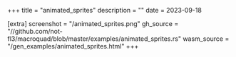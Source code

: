 
+++
title = "animated_sprites"
description = ""
date = 2023-09-18

[extra]
screenshot = "/animated_sprites.png"
gh_source = "//github.com/not-fl3/macroquad/blob/master/examples/animated_sprites.rs"
wasm_source = "/gen_examples/animated_sprites.html"
+++

